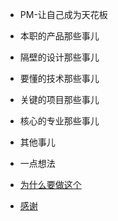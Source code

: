 - PM-让自己成为天花板
 
- 本职的产品那些事儿
 
- 隔壁的设计那些事儿

- 要懂的技术那些事儿

- 关键的项目那些事儿

- 核心的专业那些事儿

- 其他事儿

- 一点想法
 - [为什么要做这个](/about)
 - [感谢](/thx)
